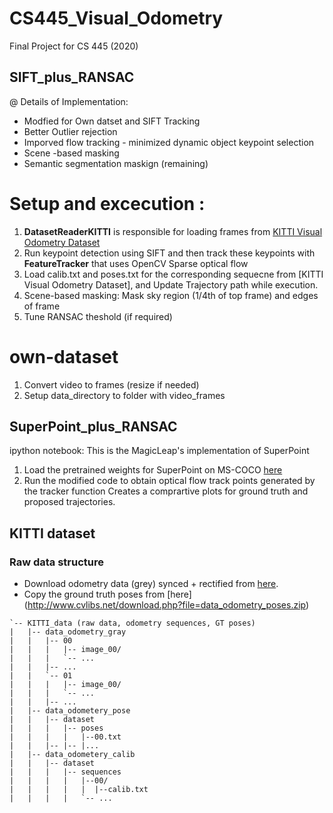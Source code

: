 # CS445_Visual_Odometry
Final Project for CS 445 (2020)

## SIFT_plus_RANSAC
@ Details of Implementation:
- Modfied for Own datset and SIFT Tracking
- Better Outlier rejection 
- Imporved flow tracking - minimized dynamic object keypoint selection 
- Scene -based masking
- Semantic segmentation maskign (remaining)

# Setup and excecution :
1. **DatasetReaderKITTI** is responsible for loading frames from [KITTI Visual Odometry Dataset](http://www.cvlibs.net/datasets/kitti/eval_odometry.php)
2. Run keypoint detection using SIFT and then track these keypoints with **FeatureTracker** that uses OpenCV Sparse optical flow
3. Load calib.txt and poses.txt for the corresponding sequecne from [KITTI Visual Odometry Dataset], and Update Trajectory path while execution.
4. Scene-based masking: Mask sky region (1/4th of top frame) and edges of frame
5. Tune RANSAC theshold (if required) 

# own-dataset
1. Convert video to frames (resize if needed)
2. Setup data_directory to folder with video_frames

## SuperPoint_plus_RANSAC
ipython notebook:
This is the MagicLeap's implementation of SuperPoint
1. Load the pretrained weights for SuperPoint on MS-COCO [here](https://github.com/magicleap/SuperPointPretrainedNetwork/blob/master/superpoint_v1.pth)
2. Run the modified code to obtain optical flow track points generated by the tracker function 
Creates a comprartive plots for ground truth and proposed trajectories.

## KITTI dataset
### Raw data structure
- Download odometry data (grey) synced + rectified from [here](http://www.cvlibs.net/datasets/kitti/eval_odometry.php).
- Copy the ground truth poses from [here] (http://www.cvlibs.net/download.php?file=data_odometry_poses.zip)

```
`-- KITTI_data (raw data, odometry sequences, GT poses)
|   |-- data_odometry_gray
|   |   |-- 00
|   |   |   |-- image_00/
|   |   |   `-- ...
|   |   |-- ...
|   |   `-- 01
|   |   |   |-- image_00/
|   |   |   `-- ...
|   |   |-- ...
|   |-- data_odometery_pose
|   |   |-- dataset
|   |   |   |-- poses
|   |   |   |   |--00.txt
|   |   |-- |-- |...
|   |-- data_odometery_calib
|   |   |-- dataset
|   |   |   |-- sequences
|   |   |   |   |--00/
|   |   |   |   |  |--calib.txt
|   |   |   |   `-- ...


